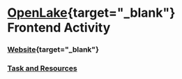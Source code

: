 # [OpenLake](https://github.com/OpenLake/){target="_blank"} Frontend Activity

### [Website](https://nagajas.github.io/GitStartedWithUs-Frontend/){target="_blank"}

### [Task and Resources](./Task_material_and_detail.zip)
